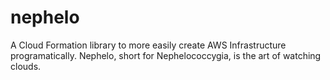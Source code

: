 # nephelo
A Cloud Formation library to more easily create AWS Infrastructure programatically. Nephelo, short for Nephelococcygia, is the art of watching clouds.
